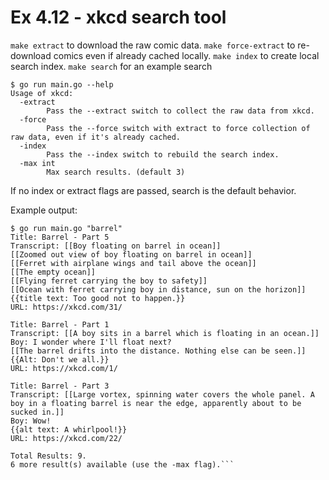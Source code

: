 # Ex 4.12 - xkcd search tool

`make extract` to download the raw comic data. 
`make force-extract` to re-download comics even if already cached locally.
`make index` to create local search index.
`make search` for an example search

```
$ go run main.go --help
Usage of xkcd:
  -extract
    	Pass the --extract switch to collect the raw data from xkcd.
  -force
    	Pass the --force switch with extract to force collection of raw data, even if it's already cached.
  -index
    	Pass the --index switch to rebuild the search index.
  -max int
    	Max search results. (default 3)
```
If no index or extract flags are passed, search is the default behavior.

Example output: 

```
$ go run main.go "barrel"
Title: Barrel - Part 5
Transcript: [[Boy floating on barrel in ocean]]
[[Zoomed out view of boy floating on barrel in ocean]]
[[Ferret with airplane wings and tail above the ocean]]
[[The empty ocean]]
[[Flying ferret carrying the boy to safety]]
[[Ocean with ferret carrying boy in distance, sun on the horizon]]
{{title text: Too good not to happen.}}
URL: https://xkcd.com/31/

Title: Barrel - Part 1
Transcript: [[A boy sits in a barrel which is floating in an ocean.]]
Boy: I wonder where I'll float next?
[[The barrel drifts into the distance. Nothing else can be seen.]]
{{Alt: Don't we all.}}
URL: https://xkcd.com/1/

Title: Barrel - Part 3
Transcript: [[Large vortex, spinning water covers the whole panel. A boy in a floating barrel is near the edge, apparently about to be sucked in.]]
Boy: Wow!
{{alt text: A whirlpool!}}
URL: https://xkcd.com/22/

Total Results: 9.
6 more result(s) available (use the -max flag).```
